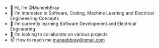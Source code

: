 - 👋 Hi, I’m @MuneebBray
- 👀 I’m interested in Software, Coding, Machine Learning and Electrical Engineeering Concepts
- 🌱 I’m currently learning Software Development and Electrical Engineering
- 💞️ I’m looking to collaborate on various projects
- 📫 How to reach me muneebbray@gmail.com

<!---
MuneebBray/MuneebBray is a ✨ special ✨ repository because its `README.md` (this file) appears on your GitHub profile.
You can click the Preview link to take a look at your changes.
--->
